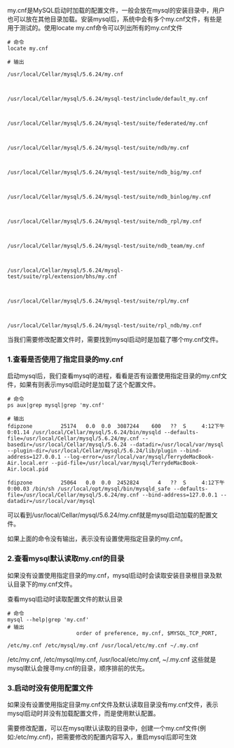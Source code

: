 my.cnf是MySQL启动时加载的配置文件，一般会放在mysql的安装目录中，用户也可以放在其他目录加载。安装mysql后，系统中会有多个my.cnf文件，有些是用于测试的。使用locate my.cnf命令可以列出所有的my.cnf文件

```shell
# 命令
locate my.cnf

# 输出

/usr/local/Cellar/mysql/5.6.24/my.cnf



/usr/local/Cellar/mysql/5.6.24/mysql-test/include/default_my.cnf



/usr/local/Cellar/mysql/5.6.24/mysql-test/suite/federated/my.cnf



/usr/local/Cellar/mysql/5.6.24/mysql-test/suite/ndb/my.cnf



/usr/local/Cellar/mysql/5.6.24/mysql-test/suite/ndb_big/my.cnf



/usr/local/Cellar/mysql/5.6.24/mysql-test/suite/ndb_binlog/my.cnf



/usr/local/Cellar/mysql/5.6.24/mysql-test/suite/ndb_rpl/my.cnf



/usr/local/Cellar/mysql/5.6.24/mysql-test/suite/ndb_team/my.cnf



/usr/local/Cellar/mysql/5.6.24/mysql-test/suite/rpl/extension/bhs/my.cnf



/usr/local/Cellar/mysql/5.6.24/mysql-test/suite/rpl/my.cnf



/usr/local/Cellar/mysql/5.6.24/mysql-test/suite/rpl_ndb/my.cnf
```

当我们需要修改配置文件时，需要找到mysql启动时是加载了哪个my.cnf文件。 
 

### 1.查看是否使用了指定目录的my.cnf

启动mysql后，我们查看mysql的进程，看看是否有设置使用指定目录的my.cnf文件，如果有则表示mysql启动时是加载了这个配置文件。

```shell
# 命令
ps aux|grep mysql|grep 'my.cnf'

# 输出
fdipzone         25174   0.0  0.0  3087244    600   ??  S     4:12下午   0:01.14 /usr/local/Cellar/mysql/5.6.24/bin/mysqld --defaults-file=/usr/local/Cellar/mysql/5.6.24/my.cnf --basedir=/usr/local/Cellar/mysql/5.6.24 --datadir=/usr/local/var/mysql --plugin-dir=/usr/local/Cellar/mysql/5.6.24/lib/plugin --bind-address=127.0.0.1 --log-error=/usr/local/var/mysql/TerrydeMacBook-Air.local.err --pid-file=/usr/local/var/mysql/TerrydeMacBook-Air.local.pid

fdipzone         25064   0.0  0.0  2452824      4   ??  S     4:12下午   0:00.03 /bin/sh /usr/local/opt/mysql/bin/mysqld_safe --defaults-file=/usr/local/Cellar/mysql/5.6.24/my.cnf --bind-address=127.0.0.1 --datadir=/usr/local/var/mysql
```

可以看到/usr/local/Cellar/mysql/5.6.24/my.cnf就是mysql启动加载的配置文件。

如果上面的命令没有输出，表示没有设置使用指定目录的my.cnf。

### 2.查看mysql默认读取my.cnf的目录

如果没有设置使用指定目录的my.cnf，mysql启动时会读取安装目录根目录及默认目录下的my.cnf文件。

查看mysql启动时读取配置文件的默认目录

```shell
# 命令
mysql --help|grep 'my.cnf'
# 输出
                      order of preference, my.cnf, $MYSQL_TCP_PORT,

/etc/my.cnf /etc/mysql/my.cnf /usr/local/etc/my.cnf ~/.my.cnf
```

/etc/my.cnf, /etc/mysql/my.cnf, /usr/local/etc/my.cnf, ~/.my.cnf 这些就是mysql默认会搜寻my.cnf的目录，顺序排前的优先。 
 

### 3.启动时没有使用配置文件

如果没有设置使用指定目录my.cnf文件及默认读取目录没有my.cnf文件，表示mysql启动时并没有加载配置文件，而是使用默认配置。

需要修改配置，可以在mysql默认读取的目录中，创建一个my.cnf文件(例如:/etc/my.cnf)，把需要修改的配置内容写入，重启mysql后即可生效